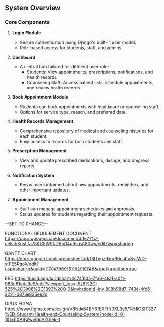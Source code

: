 ## System Overview
### Core Components
1. **Login Module**  
   - Secure authentication using Django's built-in user model.
   - Role-based access for students, staff, and admins.

2. **Dashboard**  
   - A central hub tailored for different user roles:
     - Students: View appointments, prescriptions, notifications, and health records.
     - Counseling Staff: Access patient lists, schedule appointments, and review health records.
   
3. **Book Appointment Module**  
   - Students can book appointments with healthcare or counseling staff.
   - Options for service type, reason, and preferred date.

4. **Health Records Management**  
   - Comprehensive repository of medical and counseling histories for each student.
   - Easy access to records for both students and staff.

5. **Prescription Management**  
   - View and update prescribed medications, dosage, and progress reports.

6. **Notification System**  
   - Keeps users informed about new appointments, reminders, and other important updates.

7. **Appointment Management**  
   - Staff can manage appointment schedules and approvals.
   - Status updates for students regarding their appointment requests.




--SET TO CHANGE--

FUNCTIONAL REQUIREMENT DOCUMENT
https://docs.google.com/document/d/1e771U-celvlbXqstCa78tfGEW9QDBbj14u6sqvA80ws/edit?usp=sharing

GANTT CHART
https://docs.google.com/spreadsheets/d/18ITegzR5nr96ui4txSycWD-stPE5RqoX/edit?usp=sharing&ouid=117047969151162919748&rtpof=true&sd=true

ERD
https://lucid.app/lucidchart/4c74fb05-7fa0-48a1-a0f1-983c81edd9e9/edit?viewport_loc=-928%2C-525%2C3006%2C1393%2C0_0&invitationId=inv_808b98d7-743d-4fd5-a221-b876e825ee2d

UI/UX FIGMA
https://www.figma.com/design/V8Ndu64BYRfERFfN0XL3y5/%5BCSIT327%5D-Student-Health-and-Counseling-System?node-id=0-1&t=hXA9WwyIdoAZGIeb-1
